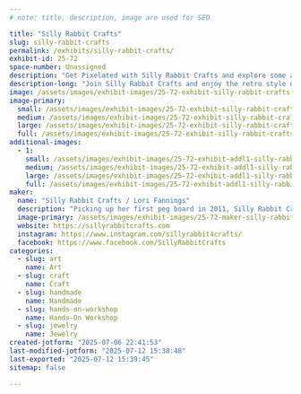 ```yaml
---
# note: title, description, image are used for SEO

title: "Silly Rabbit Crafts"
slug: silly-rabbit-crafts
permalink: /exhibits/silly-rabbit-crafts/
exhibit-id: 25-72
space-number: Unassigned
description: "Get Pixelated with Silly Rabbit Crafts and explore some awesome Perler items & even make your OWN!"
description-long: "Join Silly Rabbit Crafts and enjoy the retro style of 8bit! you can buy handmade premade items, or have a seat and make your own take home pixelation creation."
image: /assets/images/exhibit-images/25-72-exhibit-silly-rabbit-crafts-21-6-exhibit-addl1-silly-rabbit-crafts-free-play-florida-2017-large-large.png
image-primary: 
  small: /assets/images/exhibit-images/25-72-exhibit-silly-rabbit-crafts-21-6-exhibit-addl1-silly-rabbit-crafts-free-play-florida-2017-large-small.png
  medium: /assets/images/exhibit-images/25-72-exhibit-silly-rabbit-crafts-21-6-exhibit-addl1-silly-rabbit-crafts-free-play-florida-2017-large-medium.png
  large: /assets/images/exhibit-images/25-72-exhibit-silly-rabbit-crafts-21-6-exhibit-addl1-silly-rabbit-crafts-free-play-florida-2017-large-large.png
  full: /assets/images/exhibit-images/25-72-exhibit-silly-rabbit-crafts-21-6-exhibit-addl1-silly-rabbit-crafts-free-play-florida-2017-large-full.png
additional-images: 
  - 1:
    small: /assets/images/exhibit-images/25-72-exhibit-addl1-silly-rabbit-crafts-22894180-3399298030080334-1270854393511652360-n-small.jpg
    medium: /assets/images/exhibit-images/25-72-exhibit-addl1-silly-rabbit-crafts-22894180-3399298030080334-1270854393511652360-n-medium.jpg
    large: /assets/images/exhibit-images/25-72-exhibit-addl1-silly-rabbit-crafts-22894180-3399298030080334-1270854393511652360-n-large.jpg
    full: /assets/images/exhibit-images/25-72-exhibit-addl1-silly-rabbit-crafts-22894180-3399298030080334-1270854393511652360-n-full.jpg
maker: 
  name: "Silly Rabbit Crafts / Lori Fannings"
  description: "Picking up her first peg board in 2011, Silly Rabbit Crafts travels to 18 different states a year, with over 320+ shows under her belt! Silly Rabbit Crafts has melted over 31 million beads turning them into anything from Earrings to art, home decor and more!"
  image-primary: /assets/images/exhibit-images/25-72-maker-silly-rabbit-crafts-insta-profile-medium.jpg
  website: https://sillyrabbitcrafts.com
  instagram: https://www.instagram.com/sillyrabbit4crafts/
  facebook: https://www.facebook.com/SillyRabbitCrafts
categories: 
  - slug: art
    name: Art
  - slug: craft
    name: Craft
  - slug: handmade
    name: Handmade
  - slug: hands-on-workshop
    name: Hands-On Workshop
  - slug: jewelry
    name: Jewelry
created-jotform: "2025-07-06 22:41:53"
last-modified-jotform: "2025-07-12 15:38:48"
last-exported: "2025-07-12 15:39:45"
sitemap: false

---
```

